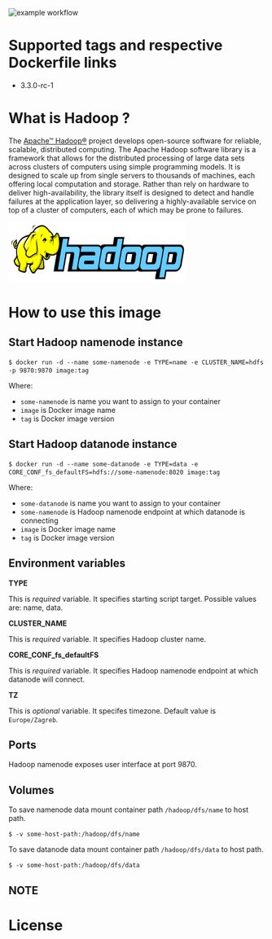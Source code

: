 ![example workflow](https://github.com/dalmatialab/hadoop/actions/workflows/main.yml/badge.svg) 


# Supported tags and respective Dockerfile links

 - 3.3.0-rc-1

# What is Hadoop ? 

The [Apache™ Hadoop®](https://hadoop.apache.org/) project develops open-source software for reliable, scalable, distributed computing. The Apache Hadoop software library is a framework that allows for the distributed processing of large data sets across clusters of computers using simple programming models. It is designed to scale up from single servers to thousands of machines, each offering local computation and storage. Rather than rely on hardware to deliver high-availability, the library itself is designed to detect and handle failures at the application layer, so delivering a highly-available service on top of a cluster of computers, each of which may be prone to failures.

<img src="https://github.com/dalmatialab/hadoop/blob/6538eb1e6e25a8aecf7accdaa0c5fc2584d88b87/logo.png?raw=true" width="350" height="120">

# How to use this image

## Start Hadoop namenode instance

    $ docker run -d --name some-namenode -e TYPE=name -e CLUSTER_NAME=hdfs -p 9870:9870 image:tag

Where:

 - `some-namenode` is name you want to assign to your container
 - `image` is Docker image name
 - `tag` is Docker image version

## Start Hadoop datanode instance

    $ docker run -d --name some-datanode -e TYPE=data -e CORE_CONF_fs_defaultFS=hdfs://some-namenode:8020 image:tag

Where:

 - `some-datanode` is name you want to assign to your container
 - `some-namenode` is Hadoop namenode endpoint at which datanode is connecting
 - `image` is Docker image name
 - `tag` is Docker image version

## Environment variables

**TYPE**

This is *required* variable. It specifies starting script target. Possible values are: name, data.

**CLUSTER_NAME**

This is *required* variable. It specifies Hadoop cluster name.

**CORE_CONF_fs_defaultFS**

This is *required* variable. It specifies Hadoop namenode endpoint at which datanode will connect.

**TZ**

This is *optional* variable. It specifes timezone. Default value is `Europe/Zagreb`.

## Ports

Hadoop namenode exposes user interface at port 9870.

## Volumes

To save namenode data mount container path `/hadoop/dfs/name` to host path.  

    $ -v some-host-path:/hadoop/dfs/name  

To save datanode data mount container path `/hadoop/dfs/data` to host path.
    
    $ -v some-host-path:/hadoop/dfs/data

## NOTE


# License

